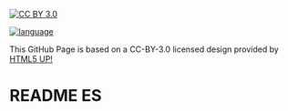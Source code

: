 [![CC BY 3.0][cc-by-shield]][cc-by]

[cc-by]: https://creativecommons.org/licenses/by/3.0/deed.es
[cc-by-image]: https://licensebuttons.net/l/by/3.0/88x31.png
[cc-by-shield]: https://img.shields.io/badge/License-CC%20BY%203.0-lightgrey.svg

[![language](https://img.shields.io/badge/language-ES-red)](README.es.md)

This GitHub Page is based on a CC-BY-3.0 licensed design provided by [HTML5 UP!](https://html5up.net)

# README ES